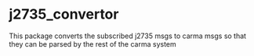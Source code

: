 # j2735_convertor
This package converts the subscribed j2735 msgs to carma msgs so that they can be parsed by the rest of the carma system
